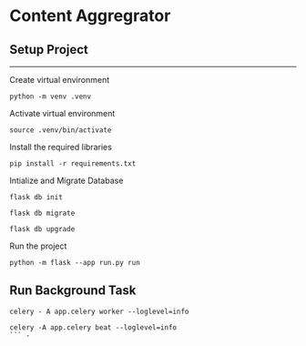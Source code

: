 # Content Aggregrator

## Setup Project
---------------------
Create virtual environment
```
python -m venv .venv
```

Activate virtual environment
```
source .venv/bin/activate
```

Install the required libraries
```
pip install -r requirements.txt
```

Intialize and Migrate Database
```
flask db init
```

```
flask db migrate
```

```
flask db upgrade
```

Run the project
```
python -m flask --app run.py run
```

## Run Background Task

```
celery - A app.celery worker --loglevel=info
```

```
celery -A app.celery beat --loglevel=info
``` -

